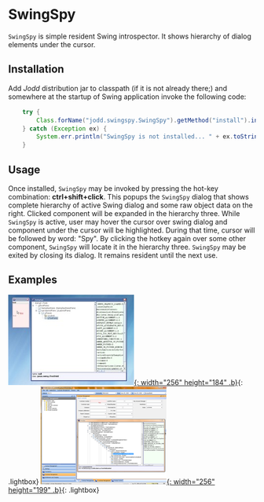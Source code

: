 <link rel="stylesheet" type="text/css" href="/assets/css/jquery-lightbox.css"/>
<script type="text/javascript" src="/assets/js/jquery.lightbox.js"></script>
<script type="text/javascript">
$(function() {
	$('a.lightbox').lightBox({
			imageLoading:			'/gfx/lightbox-ico-loading.gif',
			imageBtnPrev:			'/gfx/lightbox-btn-prev.gif',
			imageBtnNext:			'/gfx/lightbox-btn-next.gif',
			imageBtnClose:			'/gfx/lightbox-btn-close.gif',
			imageBlank:				'/gfx/lightbox-blank.gif',
	});
});
</script>

# SwingSpy

`SwingSpy` is simple resident Swing introspector. It shows hierarchy of
dialog elements under the cursor.

## Installation

Add *Jodd* distribution jar to classpath (if it is not already there;)
and somewhere at the startup of Swing application invoke the following
code:

~~~~~ java
    try {
    	Class.forName("jodd.swingspy.SwingSpy").getMethod("install").invoke(null);
    } catch (Exception ex) {
    	System.err.println("SwingSpy is not installed... " + ex.toString());
    }
~~~~~

## Usage

Once installed, `SwingSpy` may be invoked by pressing the hot-key
combination: **ctrl+shift+click**. This popups the `SwingSpy` dialog
that shows complete hierarchy of active Swing dialog and some raw object
data on the right. Clicked component will be expanded in the hierarchy
three. While `SwingSpy` is active, user may hover the cursor over swing
dialog and component under the cursor will be highlighted. During that
time, cursor will be followed by word: "Spy". By clicking the hotkey
again over some other component, `SwingSpy` will locate it in the
hierarchy three. `SwingSpy` may be exited by closing its dialog. It
remains resident until the next use.

## Examples

[![swingspy1](swingspy1_thumb.jpg){: width="256" height="184" .b}](swingspy1.jpg){: .lightbox}
[![swingspy2](swingspy2_thumb.png){: width="256" height="199" .b}](swingspy2.png){: .lightbox}
